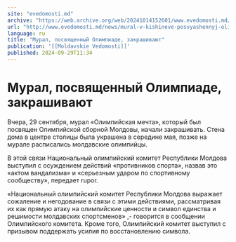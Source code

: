 ```yaml
---
site: "evedomosti.md"
archive: "https://web.archive.org/web/20241014152601/www.evedomosti.md/news/mural-v-kishineve-posvyashennyj-olimpijskim-igram-zakrashiva"
url: "http://www.evedomosti.md/news/mural-v-kishineve-posvyashennyj-olimpijskim-igram-zakrashiva"
language: ru
title: "Мурал, посвященный Олимпиаде, закрашивают"
publication: '[[Moldavskie Vedomosti]]'
published: 2024-09-29T11:34
---
```


# Мурал, посвященный Олимпиаде, закрашивают

Вчера, 29 сентября, мурал «Олимпийская мечта», который был посвящен Олимпийской сборной Молдовы, начали закрашивать. Стена дома в центре столицы была украшена в середине мая, позже на мурале расписались молдавские олимпийцы.

В этой связи Национальный олимпийский комитет Республики Молдова выступил с осуждением действий «противников спорта», назвав это «актом вандализма» и «серьезным ударом по спортивному сообществу», передает rupor.

«Национальный олимпийский комитет Республики Молдова выражает сожаление и негодование в связи с этими действиями, рассматривая их как прямую атаку на олимпийские ценности и символ единства и решимости молдавских спортсменов» ,- говорится в сообщении Олимпийского комитета. Кроме того, Олимпийский комитет выступил с призывом поддержать усилия по восстановлению символа.